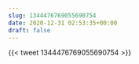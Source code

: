 ```yaml
---
slug: 1344476769055690754
date: 2020-12-31 02:53:35+00:00
draft: false
---
```


{{< tweet 1344476769055690754 >}}
